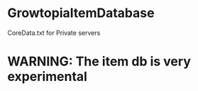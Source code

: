 # GrowtopiaItemDatabase
CoreData.txt for Private servers

# WARNING: The item db is very experimental
